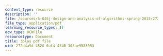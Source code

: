 ```yaml
---
content_type: resource
description: ''
file: /courses/6-046j-design-and-analysis-of-algorithms-spring-2015/272d4a9d48200af44540305ae9583053_MEz1J9wY2iM.pdf
file_type: application/pdf
learning_resource_types: []
ocw_type: OCWFile
resourcetype: Document
title: 3play pdf file
uid: 272d4a9d-4820-0af4-4540-305ae9583053
---
```

